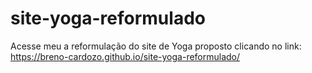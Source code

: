 # site-yoga-reformulado
Acesse meu a reformulação do site de Yoga proposto clicando no link:
https://breno-cardozo.github.io/site-yoga-reformulado/
